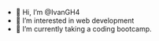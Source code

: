 - 👋 Hi, I’m @IvanGH4
- 👀 I’m interested in web development
- 🌱 I’m currently taking a coding bootcamp.

<!---
IvanGH4/IvanGH4 is a ✨ special ✨ repository because its `README.md` (this file) appears on your GitHub profile.
You can click the Preview link to take a look at your changes.
--->
